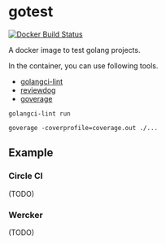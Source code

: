 # gotest

[![Docker Build Status](https://img.shields.io/docker/build/kyoh86/gotest.svg)](https://hub.docker.com/r/kyoh86/gotest/)

A docker image to test golang projects.

In the container, you can use following tools.

* [golangci-lint](https://github.com/golangci/golangci-lint)
* [reviewdog](https://github.com/haya14busa/reviewdog)
* [goverage](https://github.com/haya14busa/goverage)

```
golangci-lint run
```

```
goverage -coverprofile=coverage.out ./...
```

## Example

### Circle CI

(TODO)

### Wercker

(TODO)
